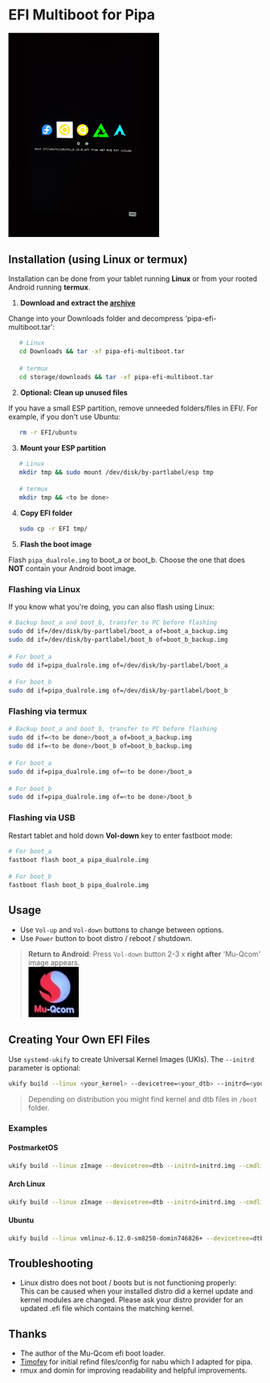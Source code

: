 # EFI Multiboot for Pipa

<img src="https://github.com/TheMojoMan/xiaomi-pipa/blob/main/pipa-efi-multiboot.jpg" width=300 />

## Installation (using Linux or termux)

Installation can be done from your tablet running **Linux** or from your rooted Android running **termux**.

1. **Download and extract the [archive](https://github.com/TheMojoMan/xiaomi-pipa/releases/download/Pipa-efi-multiboot/pipa-efi-multiboot.tar)**
   
Change into your Downloads folder and decompress 'pipa-efi-multiboot.tar':

```bash
   # Linux
   cd Downloads && tar -xf pipa-efi-multiboot.tar

   # termux
   cd storage/downloads && tar -xf pipa-efi-multiboot.tar
```
2. **Optional: Clean up unused files**  

If you have a small ESP partition, remove unneeded folders/files in EFI/. For example, if you don't use Ubuntu:

```bash
   rm -r EFI/ubuntu
```

3. **Mount your ESP partition**  

```bash
   # Linux
   mkdir tmp && sudo mount /dev/disk/by-partlabel/esp tmp

   # termux
   mkdir tmp && <to be done>
```

4. **Copy EFI folder**  

```bash
   sudo cp -r EFI tmp/
```

5. **Flash the boot image**  

Flash `pipa_dualrole.img` to boot_a or boot_b. Choose the one that does **NOT** contain your Android boot image.

### Flashing via Linux

If you know what you're doing, you can also flash using Linux:

```bash
# Backup boot_a and boot_b, transfer to PC before flashing
sudo dd if=/dev/disk/by-partlabel/boot_a of=boot_a_backup.img
sudo dd if=/dev/disk/by-partlabel/boot_b of=boot_b_backup.img

# For boot_a
sudo dd if=pipa_dualrole.img of=/dev/disk/by-partlabel/boot_a

# For boot_b
sudo dd if=pipa_dualrole.img of=/dev/disk/by-partlabel/boot_b
```

### Flashing via termux

```bash
# Backup boot_a and boot_b, transfer to PC before flashing
sudo dd if=<to be done>/boot_a of=boot_a_backup.img
sudo dd if=<to be done>/boot_b of=boot_b_backup.img

# For boot_a
sudo dd if=pipa_dualrole.img of=<to be done>/boot_a

# For boot_b
sudo dd if=pipa_dualrole.img of=<to be done>/boot_b
```

### Flashing via USB

Restart tablet and hold down **Vol-down** key to enter fastboot mode:

```bash
# For boot_a
fastboot flash boot_a pipa_dualrole.img

# For boot_b
fastboot flash boot_b pipa_dualrole.img
```

## Usage
 - Use `Vol-up` and `Vol-down` buttons to change between options.
 - Use `Power` button to boot distro / reboot / shutdown.

> **Return to Android**: Press `Vol-down` button 2-3 x __right after__ 'Mu-Qcom' image appears.  
> <img src="https://github.com/TheMojoMan/xiaomi-pipa/blob/main/mu-qcom.jpg" width=100 />

## Creating Your Own EFI Files

Use `systemd-ukify` to create Universal Kernel Images (UKIs). The `--initrd` parameter is optional:

```bash
ukify build --linux <your_kernel> --devicetree=<your_dtb> --initrd=<your_initrd.img> --cmdline="<cmds_to_boot_your_linux_image>" -o <name_of_efi_file_that_will_be_created>
```
> Depending on distribution you might find kernel and dtb files in `/boot` folder.

### Examples

#### PostmarketOS

```bash
ukify build --linux zImage --devicetree=dtb --initrd=initrd.img --cmdline="quiet pmos_boot_uuid=054bf566-ce53-4e59-bfe1-732bdbb9f12f pmos_root_uuid=615c6c38-6b97-46fa-826b-39a482799856 pmos_rootfsopts=defaults fbcon=rotate:1" -o pmos_6.14.2.efi
```

#### Arch Linux
```bash
ukify build --linux zImage --devicetree=dtb --initrd=initrd.img --cmdline="noquiet loglevel=0 fbcon=rotate:1 root=LABEL=arch_rootfs rw" -o arch_6.14.2.efi

```

#### Ubuntu

```bash
ukify build --linux vmlinuz-6.12.0-sm8250-domin746826+ --devicetree=dtb-6.12.0-sm8250-domin746826+ --cmdline="noquiet loglevel=0 fbcon=rotate:1 root=PARTLABEL=ubuntu rw" -o ubuntu_6.12.0.efi
```

## Troubleshooting
 - Linux distro does not boot / boots but is not functioning properly:  
   This can be caused when your installed distro did a kernel update and kernel modules are changed. Please ask your distro provider for an updated .efi file which contains the matching kernel.

## Thanks
 - The author of the Mu-Qcom efi boot loader.
 - [Timofey](https://github.com/timoxa0) for initial refind files/config for nabu which I adapted for pipa.
 - rmux and domin for improving readability and helpful improvements.
